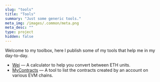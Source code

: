 ```yaml
---
slug: "tools"
title: "Tools"
summary: "Just some generic tools."
meta_img: /images/.common/meta.png
meta_desc: ""
type: project
hidden: false
---
```


Welcome to my toolbox, here I publish some of my tools that help me in my day-to-day.

* [Wei](/tools/wei) &mdash; A calculator to help you convert between ETH units.
* [MyContracts](/tools/mycontracts) &mdash; A tool to list the contracts created by an account on various EVM chains.
